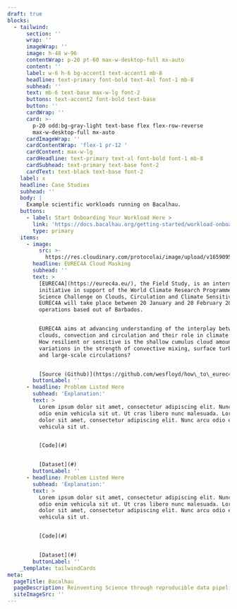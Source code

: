 ```yaml
---
draft: true
blocks:
  - tailwind:
      section: ''
      wrap: ''
      imageWrap: ''
      image: h-48 w-96
      contentWrap: p-20 pt-60 max-w-desktop-full mx-auto
      content: ''
      label: w-6 h-6 bg-accent1 text-accent1 mb-8
      headline: text-primary font-bold text-4xl font-1 mb-8
      subhead: ''
      text: mb-6 text-base max-w-lg font-2
      buttons: text-accent2 font-bold text-base
      button: ''
      cardWrap: ''
      card: >-
        p-20 odd:bg-gray-light text-base flex flex-row-reverse
        max-w-desktop-full mx-auto
      cardImageWrap: ''
      cardContentWrap: 'flex-1 pr-12 '
      cardContent: max-w-lg
      cardHeadline: text-primary text-xl font-bold font-1 mb-8
      cardSubhead: text-primary text-base font-2
      cardText: text-black text-base font-2
    label: x
    headline: Case Studies
    subhead: ''
    body: |
      Example scientific workloads running on Bacalhau.
    buttons:
      - label: Start Onboarding Your Workload Here >
        link: 'https://docs.bacalhau.org/getting-started/workload-onboarding/'
        type: primary
    items:
      - image:
          src: >-
            https://res.cloudinary.com/protocolai/image/upload/v1659095159/bacalhau/bacalhau-eurec4a_kraedg.png
        headline: EUREC4A Cloud Masking
        subhead: ''
        text: >
          [EUREC4A](https://eurec4a.eu/), the Field Study, is an international
          initiative in support of the World Climate Research Programme's Grand
          Science Challenge on Clouds, Circulation and Climate Sensitivity.
          EUREC4A will take place between 20 January and 20 February 2020 with
          operations based out of Barbados.


          EUREC4A aims at advancing understanding of the interplay between
          clouds, convection and circulation and their role in climate change:
          How resilient or sensitive is the shallow cumulus cloud amount to
          variations in the strength of convective mixing, surface turbulence
          and large-scale circulations?


          [Source (Github)](https://github.com/wesfloyd/how\_to\_eurec4a)
        buttonLabel: ''
      - headline: Problem Listed Here
        subhead: 'Explanation:'
        text: >
          Lorem ipsum dolor sit amet, consectetur adipiscing elit. Nunc arcu
          odio enim vehicula sit ut. Ut cras libero nunc malesuada. Lorem ipsum
          dolor sit amet, consectetur adipiscing elit. Nunc arcu odio enim
          vehicula sit ut.


          [Code](#)


          [Dataset](#)
        buttonLabel: ''
      - headline: Problem Listed Here
        subhead: 'Explanation:'
        text: >
          Lorem ipsum dolor sit amet, consectetur adipiscing elit. Nunc arcu
          odio enim vehicula sit ut. Ut cras libero nunc malesuada. Lorem ipsum
          dolor sit amet, consectetur adipiscing elit. Nunc arcu odio enim
          vehicula sit ut.


          [Code](#)


          [Dataset](#)
        buttonLabel: ''
    _template: tailwindCards
meta:
  pageTitle: Bacalhau
  pageDescription: Reinventing Science through reproducible data pipelines
  siteImageSrc: ''
---
```


